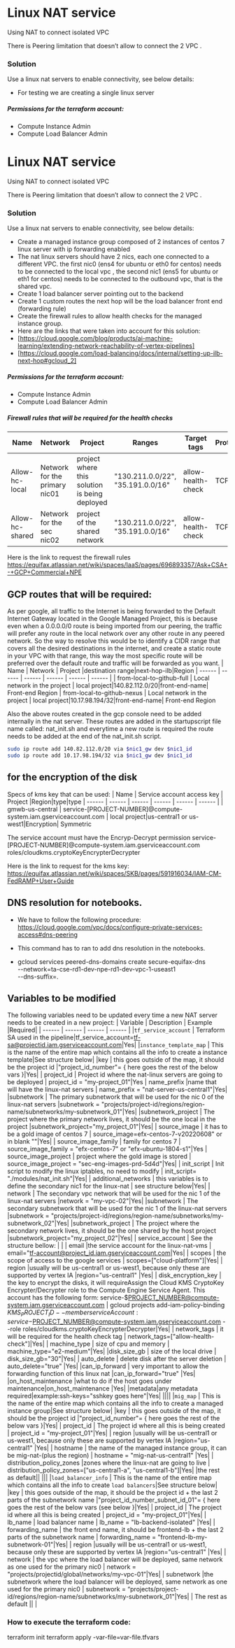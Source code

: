 # Linux NAT service

Using NAT to connect isolated VPC

There is Peering limitation that doesn’t allow to connect the 2 VPC .
### Solution
Use a linux nat servers to enable connectivity, see below details:

- For testing we are creating a single linux server


##### Permissions for the terraform account:
- Compute Instance Admin
- Compute Load Balancer Admin

# Linux NAT service

Using NAT to connect isolated VPC

There is Peering limitation that doesn’t allow to connect the 2 VPC .
### Solution
Use a linux nat servers to enable connectivity, see below details:

- Create a managed instance group composed of 2 instances of centos 7 linux server with ip forwarding enabled
- The nat linux servers should have 2 nics, each one connected to a different VPC. the first nic0 (ens4 for ubuntu or eth0 for centos) needs to be connected to the local vpc , the second nic1 (ens5 for ubuntu or eth1 for centos) needs to be connected to the outbound vpc, that is the shared vpc.
- Create 1 load balancer server pointing out to the backend
- Create 1 custom routes the next hop will be the load balancer front end (forwarding rule)
- Create the firewall rules to allow health checks for the managed instance group.
- Here are the links that were taken into account for this solution:
- [https://cloud.google.com/blog/products/ai-machine-learning/extending-network-reachability-of-vertex-pipelines]
- [https://cloud.google.com/load-balancing/docs/internal/setting-up-ilb-next-hop#gcloud_2]




##### Permissions for the terraform account:
- Compute Instance Admin
- Compute Load Balancer Admin

##### Firewall rules that will be required for the health checks 

| Name | Network | Project |Ranges|Target tags|Protocol
| ------ | ------ | ------ | ------ | ------ | ------ |
| Allow-hc-local | Network for the primary nic01 | project where this solution is being deployed|"130.211.0.0/22", "35.191.0.0/16"|allow-health-check| TCP
| Allow-hc-shared | Network for the sec nic02 | project of the shared network|"130.211.0.0/22", "35.191.0.0/16"|allow-health-check|TCP

Here is the link to request the firewall rules
https://equifax.atlassian.net/wiki/spaces/IaaS/pages/696893357/Ask+CSA+-+GCP+Commercial+NPE

## GCP routes that will be required:

 As per google, all traffic to the Internet is being forwarded to the Default Internet Gateway located in the Google Managed Project, this is because even when a 0.0.0.0/0 route is being imported from our peering, the traffic will prefer any route in the local network over any other route in any peered network.
So the way to resolve this would be to identify a CIDR range that covers all the desired destinations in the internet, and create a static route in your VPC with that range, this way the most specific route will be preferred over the default route and traffic will be forwarded as you want.
   | Name | Network | Project |destination range|next-hop-ilb|Region
| ------ | ------ | ------ | ------ | ------ | ------ |
| from-local-to-github-full | Local network in the project | local project|140.82.112.0/20|front-end-name| Front-end Region
| from-local-to-github-nexus | Local network in the project | local project|10.17.98.194/32|front-end-name| Front-end Region

Also the above routes created in the gcp console need to be added internally in the nat server.
These routes are added in the startupscript file name called: nat_init.sh
and everytime a new route is required the route needs to be added at the end of the nat_init.sh script.

```sh
sudo ip route add 140.82.112.0/20 via $nic1_gw dev $nic1_id
sudo ip route add 10.17.98.194/32 via $nic1_gw dev $nic1_id
```


## for the encryption of the disk
Specs of kms key that can be used:
| Name | Service account access key | Project |Region|type|type
| ------ | ------ | ------ | ------ | ------ | ------ |
| gmwb-us-central | service-[PROJECT-NUMBER]@compute-system.iam.gserviceaccount.com | local project|us-central1 or us-west1|Encryption| Symmetric

The service account must have the Encryp-Decrypt permission
service-[PROJECT-NUMBER]@compute-system.iam.gserviceaccount.com
roles/cloudkms.cryptoKeyEncrypterDecrypter

Here is the link to request for the kms key:
https://equifax.atlassian.net/wiki/spaces/SKB/pages/591916034/IAM-CM-FedRAMP+User+Guide

##


## DNS resolution for notebooks.
- We have to follow the following procedure:
https://cloud.google.com/vpc/docs/configure-private-services-access#dns-peering

- This command has to ran to add dns resolution in the notebooks.
- gcloud services peered-dns-domains create secure-equifax-dns \
    --network=ta-cse-rd1-dev-npe-rd1-dev-vpc-1-useast1 \
    --dns-suffix=.


## Variables to be modified
The following variables need to be updated every time a new NAT server needs to be created in a new project:
| Variable | Description | Example |Required|
| ------ | ------ | ------ | ------ |
|`tf_service_account` | Terraform SA used in the pipeline|tf_service_account=tf-sa@projectid.iam.gserviceaccount.com|Yes|
|`instance_template_map` | This is the name of the entire map which contains all the info to create a instance template|See structure below|
|key | this goes outside of the map, it should be the project id |"project_id_number"= { here goes the rest of the below vars }|Yes|
| project_id | Project id where the nat-linux servers are going to be deployed | project_id  = "my-project_01"|Yes
| name_prefix |name that will have the linux-nat servers  | name_prefix = "nat-server-us-central1"|Yes|
|subnetwork | The primary subnetwork that will be used for the nic 0 of the linux-nat servers |subnetwork = "projects/project-id/regions/region-name/subnetworks/my-subnetwork_01"|Yes|
|subnetwork_project | The project where the primary network lives, it should be the one local in the project |subnetwork_project="my_project_01"|Yes|
| source_image | it has to be a gold image of centos 7 | source_image=efx-centos-7-v20220608" or in blank ""|Yes|
| source_image_family | family for centos 7 | source_image_family  = "efx-centos-7" or "efx-ubuntu-1804-s1"|Yes
| source_image_project | project where the gold image is stored | source_image_project  = "sec-eng-images-prd-5d4d"|Yes|
| init_script | Init script to modify the linux iptables, no need to modify | init_script= "./modules/nat_init.sh"|Yes|
|  additional_networks | this variables is to define the secondary nic1 for the linux-nat | see structure below|Yes|
| network | The secondary vpc network that will be used for the nic 1 of the linux-nat servers |network = "my-vpc-02"|Yes|
|subnetwork | The secondary subnetwork that will be used for the nic 1 of the linux-nat servers |subnetwork = "projects/project-id/regions/region-name/subnetworks/my-subnetwork_02"|Yes|
|subnetwork_project | The project where the secondary network lives, it should be the one shared by the host project |subnetwork_project="my_project_02"|Yes|
| service_account | See the structure bellow: | |
|  email |the service account for the linux-nat-vms  | email="tf-account@project_id.iam.gserviceaccount.com|Yes|
| scopes | the scope of access to the google services  | scopes=["cloud-platform"]|Yes|
| region |usually will be us-central1 or us-west1, because only these are supported by vertex IA  |region="us-central1" |Yes|
| disk_encryption_key | the key to encrypt the disks, it will requireAssign the Cloud KMS CryptoKey Encrypter/Decrypter role to the Compute Engine Service Agent. This account has the following form: service-$PROJECT_NUMBER@compute-system.iam.gserviceaccount.com  | gcloud projects add-iam-policy-binding $KMS_PROJECT_ID --member serviceAccount:service-$PROJECT_NUMBER@compute-system.iam.gserviceaccount.com  --role roles/cloudkms.cryptoKeyEncrypterDecrypter|Yes|
| network_tags | it will be required for the health check tag  | network_tags=["allow-health-check"]|Yes|
| machine_type | size of cpu and memory  | machine_type="e2-medium"|Yes|
|disk_size_gb  | size of the local drive | disk_size_gb="30"|Yes|
| auto_delete  | delete disk after the server deletion | auto_delete="true" |Yes|
|can_ip_forward | very important to allow the forwarding function of this linux nat  |can_ip_forward="true" |Yes|
|on_host_maintenance |what to do if the host goes under maintenance|on_host_maintenance |Yes|
|metadata|any metadata required|example:ssh-keys="sshkey goes here"|Yes|
||||
|`mig_map` | This is the name of the entire map which contains all the info to create a managed instance group|See structure below|
|key | this goes outside of the map, it should be the project id |"project_id_number"= { here goes the rest of the below vars }|Yes|
| project_id | The project id where all this is being created | project_id  = "my-project_01"|Yes|
| region |usually will be us-central1 or us-west1, because only these are supported by vertex IA  |region="us-central1" |Yes|
| hostname | the name of the managed instance group, it can be mig-nat-(plus the region)  | hostname = "mig-nat-us-central1"  |Yes|
| distribution_policy_zones |zones where the linux-nat are going to live  | distribution_policy_zones=["us-central1-a", "us-central1-b"]|Yes|
|the rest as default||
|||
|`load_balancer_info` | This is the name of the entire map which contains all the info to create `load balancers`|See structure below|
|key | this goes outside of the map, it should be the project id + the last 2 parts of the subnetwork name |"project_id_number_subnet_id_01"= { here goes the rest of the below vars (see below }|Yes|
| project_id | The project id where all this is being created  | project_id  = "my-project_01"|Yes|
| lb_name | load balancer name  | lb_name  = "lb-backend-isolated" |Yes|
| forwarding_name | the front end name, it should be frontend-lb + the last 2 parts of the subnetwork name  | forwarding_name  = "frontend-lb-my-subnetwork-01"|Yes|
| region |usually will be us-central1 or us-west1, because only these are supported by vertex IA  |region="us-central1" |Yes|
| network | the vpc where the load balancer will be deployed, same network as one used for the primary nic0 | network = "projects/projectid/global/networks/my-vpc-01”|Yes|
| subnetwork |the subnetwork where the load balancer will be deployed, same network as one used for the primary nic0 | subnetwork = “projects/project-id/regions/region-name/subnetworks/my-subnetwork_01"|Yes|
| The rest as default || |


### How to execute the terraform code:

terraform init
terraform apply -var-file=var-file.tfvars